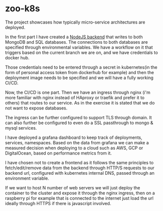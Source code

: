 # zoo-k8s

The project showcases how typically micro-service architectures are deployed.

In the first part I have created a [NodeJS backend](https://github.com/DeanDonkov/zoo-backend) that writes to both MongoDB and SQL databases. The connections to both databases are specified through environmental variables. We have a workflow on it that triggers based on the current branch we are on, and we have credentials to docker hub. 

Those credentials need to be entered through a secret in kubernetes(in the form of personal access token from dockerhub for example) and then the deployment image needs to be specified and we will have a fully working CI/CD.

Now, the CI/CD is one part. Then we have an ingress through nginx (i'm more familiar with nginx instead of HAproxy or traefik and prefer it to others) that routes to our service. As in the exercise it is stated that we do not want to expose databases.

The ingress can be further configured to support TLS through domain. It can also further be configured to even do a SSL passthrough to mongo & mysql services.

I have deployed a grafana dashboard to keep track of deployments, services, namespaces. Based on the data from grafana we can make a measured decision when deploying to a cloud such as AWS, GCP or DigitalOcean, based on performance metrics from it.

I have chosen not to create a frontend as it follows the same principles to fetch/edit/remove data from the backend through HTTP/S requests to our backend url, configured with kubernetes internal DNS, passed through an environment variable. 

If we want to host N number of web servers we will just deploy the container to the cluster and expose it through the nginx ingress, then on a raspberry pi for example that is connected to the internet just load the url ideally through HTTPS if there is javascript involved.

